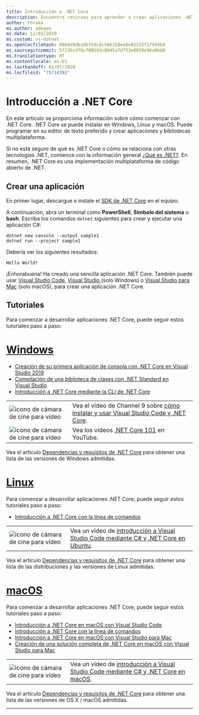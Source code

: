 ```yaml
---
title: Introducción a .NET Core
description: Encuentre recursos para aprender a crear aplicaciones .NET Core en Windows, Linux y macOS.
author: thraka
ms.author: adegeo
ms.date: 12/03/2019
ms.custom: vs-dotnet
ms.openlocfilehash: 0968d9db1dbfbdc8c586328ee8e02315f17950b9
ms.sourcegitcommit: 5f236cd78cf09593c8945a7d753e0850e96a0b80
ms.translationtype: HT
ms.contentlocale: es-ES
ms.lasthandoff: 01/07/2020
ms.locfileid: "75714392"
---
```

# <a name="get-started-with-net-core"></a>Introducción a .NET Core

En este artículo se proporciona información sobre cómo comenzar con .NET Core. .NET Core se puede instalar en Windows, Linux y macOS. Puede programar en su editor de texto preferido y crear aplicaciones y bibliotecas multiplataforma.

Si no está seguro de qué es .NET Core o cómo se relaciona con otras tecnologías .NET, comience con la información general [¿Qué es .NET?](https://dotnet.microsoft.com/learn/dotnet/what-is-dotnet). En resumen, .NET Core es una implementación multiplataforma de código abierto de .NET.

## <a name="create-an-application"></a>Crear una aplicación

En primer lugar, descargue e instale el [SDK de .NET Core](https://dotnet.microsoft.com/download) en el equipo.

A continuación, abra un terminal como **PowerShell**, **Símbolo del sistema** o **bash**. Escriba los comandos `dotnet` siguientes para crear y ejecutar una aplicación C#:

```dotnetcli
dotnet new console --output sample1
dotnet run --project sample1
```

Debería ver los siguientes resultados:

```console
Hello World!
```

¡Enhorabuena! Ha creado una sencilla aplicación .NET Core. También puede usar [Visual Studio Code](./tutorials/with-visual-studio-code.md), [Visual Studio ](./tutorials/with-visual-studio.md) (solo Windows) o [Visual Studio para Mac](./tutorials/using-on-mac-vs.md) (solo macOS), para crear una aplicación .NET Core.

## <a name="tutorials"></a>Tutoriales

Para comenzar a desarrollar aplicaciones .NET Core, puede seguir estos tutoriales paso a paso:

<!-- markdownlint-disable MD025 -->

# <a name="windowstabwindows"></a>[Windows](#tab/windows)

- [Creación de su primera aplicación de consola con .NET Core en Visual Studio 2019](./tutorials/with-visual-studio.md)
- [Compilación de una biblioteca de clases con .NET Standard en Visual Studio](./tutorials/library-with-visual-studio.md)
- [Introducción a .NET Core mediante la CLI de .NET Core](./tutorials/cli-create-console-app.md)

|   |   |
|---|---|
| ![icono de cámara de cine para vídeo](./media/video-icon.png "Ver un vídeo") | Vea el vídeo de Channel 9 sobre [cómo instalar y usar Visual Studio Code y .NET Core](https://channel9.msdn.com/Blogs/dotnet/Get-started-with-VS-Code-using-CSharp-and-NET-Core/). |
| ![icono de cámara de cine para vídeo](./media/video-icon.png "Ver un vídeo") | Vea los vídeos [.NET Core 101](https://www.youtube.com/playlist?list=PLdo4fOcmZ0oWoazjhXQzBKMrFuArxpW80) en YouTube. |

Vea el artículo [Dependencias y requisitos de .NET Core](install/dependencies.md?pivots=os-windows) para obtener una lista de las versiones de Windows admitidas.

# <a name="linuxtablinux"></a>[Linux](#tab/linux)

Para comenzar a desarrollar aplicaciones .NET Core, puede seguir estos tutoriales paso a paso:

- [Introducción a .NET Core con la línea de comandos](./tutorials/cli-create-console-app.md)

|   |   |
|---|---|
| ![icono de cámara de cine para vídeo](./media/video-icon.png "Ver un vídeo") | Vea un vídeo de [introducción a Visual Studio Code mediante C# y .NET Core en Ubuntu](https://channel9.msdn.com/Blogs/dotnet/Get-started-with-VS-Code-Csharp-dotnet-Core-Ubuntu). |

Vea el artículo [Dependencias y requisitos de .NET Core](install/dependencies.md?pivots=os-linux) para obtener una lista de las distribuciones y las versiones de Linux admitidas.

# <a name="macostabmacos"></a>[macOS](#tab/macos)

Para comenzar a desarrollar aplicaciones .NET Core, puede seguir estos tutoriales paso a paso:

- [Introducción a .NET Core en macOS con Visual Studio Code](./tutorials/using-on-macos.md)
- [Introducción a .NET Core con la línea de comandos](./tutorials/cli-create-console-app.md)
- [Introducción a .NET Core en macOS con Visual Studio para Mac](./tutorials/using-on-mac-vs.md)
- [Creación de una solución completa de .NET Core en macOS con Visual Studio para Mac](./tutorials/using-on-mac-vs-full-solution.md)

|   |   |
|---|---|
| ![icono de cámara de cine para vídeo](media/video-icon.png "Ver un vídeo") | Vea un vídeo de [introducción a Visual Studio Code mediante C# y .NET Core en macOS](https://channel9.msdn.com/Blogs/dotnet/Get-started-VSCode-NET-Core-Mac). |

Vea el artículo [Dependencias y requisitos de .NET Core](install/dependencies.md?pivots=os-macos) para obtener una lista de las versiones de OS X / macOS admitidas.

---
